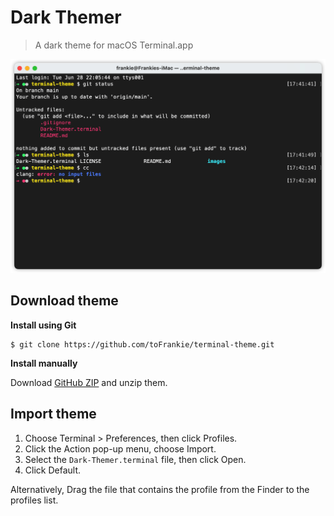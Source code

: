 # Dark Themer

> A dark theme for macOS Terminal.app

![Screenshot](./images/screenshot.png)

## Download theme

**Install using Git**

```shell
$ git clone https://github.com/toFrankie/terminal-theme.git
```

**Install manually**

Download [GitHub ZIP](https://github.com/toFrankie/terminal-theme/archive/refs/heads/main.zip) and unzip them.

## Import theme

1. Choose Terminal > Preferences, then click Profiles.
2. Click the Action pop-up menu, choose Import.
3. Select the `Dark-Themer.terminal` file, then click Open.
4. Click Default.

Alternatively, Drag the file that contains the profile from the Finder to the profiles list.
